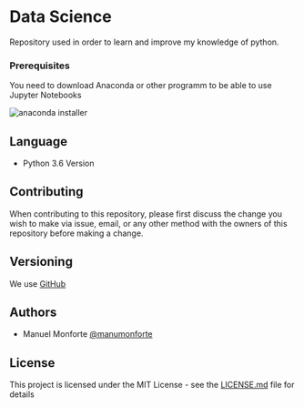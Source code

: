 # Data Science

Repository used in order to learn and improve my knowledge of python.

### Prerequisites

You need to download Anaconda or other programm to be able to use Jupyter Notebooks

![anaconda installer](https://github.com/manumonforte/Data-Science/issues/1#issue-363165470)

## Language

* Python 3.6 Version

## Contributing

When contributing to this repository, please first discuss the change you wish to make via issue, email, or any other method with the owners of this repository before making a change.

## Versioning

We use [GitHub](https://github.com)

## Authors

* Manuel Monforte  [@manumonforte](https://github.com/manumonforte)

## License

This project is licensed under the MIT License - see the [LICENSE.md](LICENSE.md) file for details
